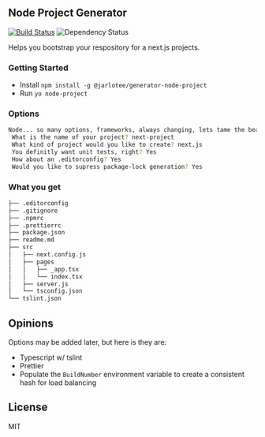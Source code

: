 ## Node Project Generator
[![Build Status](https://travis-ci.org/Jarlotee/generator-node-project.svg?branch=master)](https://travis-ci.org/Jarlotee/generator-node-project)
![Dependency Status](https://david-dm.org/Jarlotee/generator-node-project.svg)

Helps you bootstrap your respository for a next.js projects.

### Getting Started

* Install `npm install -g @jarlotee/generator-node-project`
* Run `yo node-project`

### Options
```bash
Node... so many options, frameworks, always changing, lets tame the beast...
 What is the name of your project? next-project
 What kind of project would you like to create? next.js
 You definitly want unit tests, right? Yes
 How about an .editorconfig? Yes
 Would you like to supress package-lock generation? Yes
```

### What you get

```bash
├── .editorconfig
├── .gitignore
├── .npmrc
├── .prettierrc
├── package.json
├── readme.md
├── src
│   ├── next.config.js
│   ├── pages
│   │   ├── _app.tsx
│   │   └── index.tsx
│   ├── server.js
│   └── tsconfig.json
└── tslint.json
```

## Opinions

Options may be added later, but here is they are:

* Typescript w/ tslint
* Prettier
* Populate the `BuildNumber` environment variable to create a consistent hash for load balancing

## License
MIT
